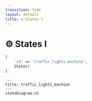 ```yaml
---
transition: fade
layout: default
title: ⚙ States I
---
```


<div class="grid grid-cols-3 gap-4">

<div class="col-span-2">

# ⚙ States I

```php {3-3} {maxHeight:'400px'}
[
    'id' => 'traffic_lights_machine',
    States?
]
```

</div>

<div class="text-center">

```mermaid {theme: 'neutral', scale: 1.0}
---
title: traffic_lights_machine
---
stateDiagram-v2
```

</div>
</div>

<!--
trafik lambalari makinemizin, en basta, 3 tane farkli durumu var dedik, 3 farkli lamba icin
-->
